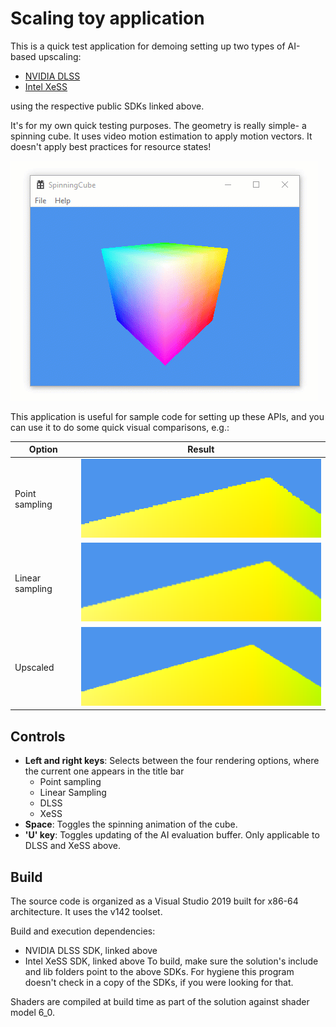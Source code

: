 # Scaling toy application

This is a quick test application for demoing setting up two types of AI-based upscaling:
* [NVIDIA DLSS](https://developer.nvidia.com/rtx/dlss/get-started)
* [Intel XeSS](https://github.com/intel/xess/releases/tag/v1.1.0)

using the respective public SDKs linked above.

It's for my own quick testing purposes. The geometry is really simple- a spinning cube. It uses video motion estimation to apply motion vectors. It doesn't apply best practices for resource states!

![Example image](https://raw.githubusercontent.com/clandrew/spinningcube12/master/Images/Image.gif "Example image.")

This application is useful for sample code for setting up these APIs, and you can use it to do some quick visual comparisons, e.g.:

| Option  | Result |
| ------------- | ------------- |
| Point sampling  | ![Example image](https://raw.githubusercontent.com/clandrew/scaling/main/Images/Point.png "Example image.")  |
| Linear sampling  | ![Example image](https://raw.githubusercontent.com/clandrew/scaling/main/Images/Linear.png "Example image.")  |
| Upscaled  | ![Example image](https://raw.githubusercontent.com/clandrew/scaling/main/Images/Upscaled.png "Example image.")  |

## Controls

* **Left and right keys**: Selects between the four rendering options, where the current one appears in the title bar
  * Point sampling
  * Linear Sampling
  * DLSS
  * XeSS
* **Space**: Toggles the spinning animation of the cube.
* **'U' key**: Toggles updating of the AI evaluation buffer. Only applicable to DLSS and XeSS above. 

## Build
The source code is organized as a Visual Studio 2019 built for x86-64 architecture. It uses the v142 toolset.

Build and execution dependencies:
* NVIDIA DLSS SDK, linked above
* Intel XeSS SDK, linked above
To build, make sure the solution's include and lib folders point to the above SDKs. For hygiene this program doesn't check in a copy of the SDKs, if you were looking for that.

Shaders are compiled at build time as part of the solution against shader model 6_0. 
